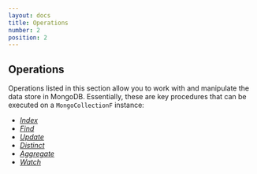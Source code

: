 ```yaml
---
layout: docs
title: Operations
number: 2
position: 2
---
```


## Operations

Operations listed in this section allow you to work with and manipulate the data store in MongoDB. 
Essentially, these are key procedures that can be executed on a `MongoCollectionF` instance:
- *[Index](./operations/indexes.html)*
- *[Find](./operations/find.html)*
- *[Update](./operations/update.html)*
- *[Distinct](./operations/distinct.html)*
- *[Aggregate](./operations/aggregate.html)*
- *[Watch](./operations/watch.html)*